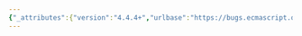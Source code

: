 ```yaml
---
{"_attributes":{"version":"4.4.4+","urlbase":"https://bugs.ecmascript.org/","maintainer":"dherman@mozilla.com"},"bug":{"bug_id":3732,"creation_ts":"2015-02-03 06:23:00 -0800","short_desc":"Typo: 5.1.4","delta_ts":"2015-07-10 08:34:21 -0700","product":"Draft for 6th Edition","component":"editorial issue","version":"Rev 32: February 2, 2015 Draft","rep_platform":"All","op_sys":"All","bug_status":"RESOLVED","resolution":"FIXED","priority":"Normal","bug_severity":"normal","everconfirmed":true,"reporter":{"uid":"arv","name":"Erik Arvidsson"},"assigned_to":{"uid":"allen","name":"Allen Wirfs-Brock"},"cc":"erik.arvidsson","long_desc":[{"commentid":12064,"comment_count":0,"who":{"uid":"arv","name":"Erik Arvidsson"},"bug_when":"2015-02-03 06:23:35 -0800","thetext":"In certain cases in order to avoid ambiguities the syntactic grammar uses generalized productions that\npermit token sequences that do not from a valid ECMAScript Script or Module.\n\nfrom -> form"},{"commentid":12080,"comment_count":1,"who":{"uid":"allen","name":"Allen Wirfs-Brock"},"bug_when":"2015-02-03 18:25:43 -0800","thetext":"fixed in rev33 editor's draft"},{"commentid":12432,"comment_count":2,"who":{"uid":"allen","name":"Allen Wirfs-Brock"},"bug_when":"2015-02-12 12:17:39 -0800","thetext":"fixed in rev33"}]}}
---
```

